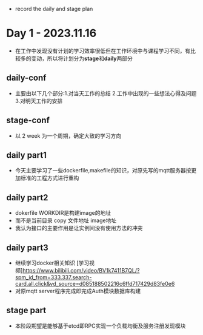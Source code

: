 * record the daily and stage plan
# Day 1  - 2023.11.16
* 在工作中发现没有计划的学习效率很低但在工作环境中与课程学习不同，有比较多的变动，所以将计划分为**stage**和**daily**两部分
## daily-conf
* 主要由以下几个部分:1.对当天工作的总结 2.工作中出现的一些想法心得及问题 3.对明天工作的安排
## stage-conf
* 以 2 week 为一个周期，确定大致的学习方向
## daily part1
* 今天主要学习了一些dockerfile,makefile的知识，对原先写的mqtt服务器按更加标准的工程方式进行重构
## daily part2
* dokerfile WORKDIR是构建image的地址
* 而不是当前目录 copy 文件地址 image地址
* 我认为接口的主要作用是让实例间没有使用方法的冲突
## daily part3
* 继续学习docker相关知识 [学习视频]https://www.bilibili.com/video/BV1k7411B7QL/?spm_id_from=333.337.search-card.all.click&vd_source=d085188502216c6ffd717429d83fe0e6
* 对原mqtt server程序完成即完成Auth模块数据库构建
## stage part
* 本阶段期望是能够基于etcd即RPC实现一个负载均衡及服务注册发现模块
